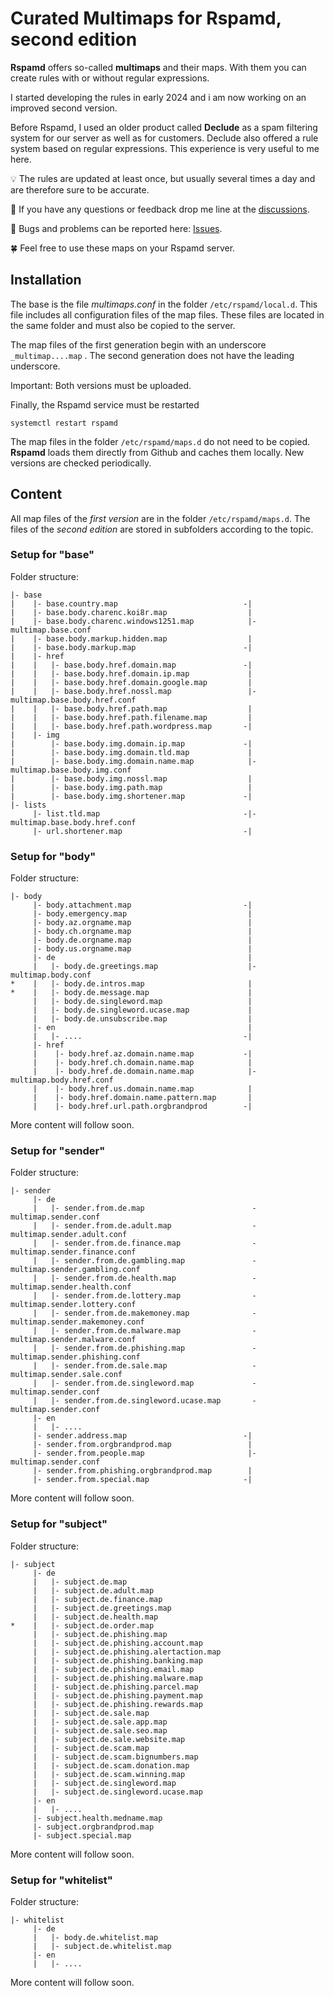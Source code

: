 # Curated Multimaps for Rspamd, second edition

**Rspamd** offers so-called **multimaps** and their maps. With them you can create rules with or without regular expressions.

I started developing the rules in early 2024 and i am now working on an improved second version.

Before Rspamd, I used an older product called **Declude** as a spam filtering system for our server as well as for customers. Declude also offered a rule system based on regular expressions. This experience is very useful to me here.

:bulb: The rules are updated at least once, but usually several times a day and are therefore sure to be accurate.

📢 If you have any questions or feedback drop me line at the [discussions](https://github.com/martinschaible/rspamd-rules/discussions).

🐛 Bugs and problems can be reported here: [Issues](https://github.com/martinschaible/rspamd-rules/issues).

🍀 Feel free to use these maps on your Rspamd server.

## Installation
The base is the file *multimaps.conf* in the folder `/etc/rspamd/local.d`. This file includes all configuration files of the map files. These files are located in the same folder and must also be copied to the server.

The map files of the first generation begin with an underscore `_multimap....map` . The second generation does not have the leading underscore.

Important: Both versions must be uploaded.

Finally, the Rspamd service must be restarted

```
systemctl restart rspamd
```

The map files in the folder `/etc/rspamd/maps.d` do not need to be copied. **Rspamd** loads them directly from Github and caches them locally. New versions are checked periodically.

## Content

All map files of the *first version* are in the folder `/etc/rspamd/maps.d`. The files of the *second edition* are stored in subfolders according to the topic.

### Setup for "base"

Folder structure:

```
|- base
|    |- base.country.map                            -|
|    |- base.body.charenc.koi8r.map                  |
|    |- base.body.charenc.windows1251.map            |- multimap.base.conf
|    |- base.body.markup.hidden.map                  |
|    |- base.body.markup.map                        -|
|    |- href
|    |   |- base.body.href.domain.map               -|
|    |   |- base.body.href.domain.ip.map             |
|    |   |- base.body.href.domain.google.map         |
|    |   |- base.body.href.nossl.map                 |- multimap.base.body.href.conf
|    |   |- base.body.href.path.map                  |
|    |   |- base.body.href.path.filename.map         |
|    |   |- base.body.href.path.wordpress.map       -|
|    |- img
|        |- base.body.img.domain.ip.map             -|
|        |- base.body.img.domain.tld.map             |
|        |- base.body.img.domain.name.map            |- multimap.base.body.img.conf
|        |- base.body.img.nossl.map                  |
|        |- base.body.img.path.map                   |
|        |- base.body.img.shortener.map             -|
|- lists
     |- list.tld.map                                -|- multimap.base.body.href.conf
     |- url.shortener.map                           -|
```

### Setup for "body"

Folder structure:
```
|- body
     |- body.attachment.map                         -|
     |- body.emergency.map                           |
     |- body.az.orgname.map                          |
     |- body.ch.orgname.map                          |
     |- body.de.orgname.map                          |
     |- body.us.orgname.map                          |
     |- de                                           |
     |   |- body.de.greetings.map                    |- multimap.body.conf
*    |   |- body.de.intros.map                       |
*    |   |- body.de.message.map                      |
     |   |- body.de.singleword.map                   |
     |   |- body.de.singleword.ucase.map             |
     |   |- body.de.unsubscribe.map                  |
     |- en                                           |
     |   |- ....                                    -|
     |- href
     |    |- body.href.az.domain.name.map           -|
     |    |- body.href.ch.domain.name.map            |
     |    |- body.href.de.domain.name.map            |- multimap.body.href.conf
     |    |- body.href.us.domain.name.map            |
     |    |- body.href.domain.name.pattern.map       |
     |    |- body.href.url.path.orgbrandprod        -|
```

More content will follow soon.

### Setup for "sender"

Folder structure:
```
|- sender
     |- de
     |   |- sender.from.de.map                        - multimap.sender.conf 
     |   |- sender.from.de.adult.map                  - multimap.sender.adult.conf
     |   |- sender.from.de.finance.map                - multimap.sender.finance.conf
     |   |- sender.from.de.gambling.map               - multimap.sender.gambling.conf
     |   |- sender.from.de.health.map                 - multimap.sender.health.conf
     |   |- sender.from.de.lottery.map                - multimap.sender.lottery.conf
     |   |- sender.from.de.makemoney.map              - multimap.sender.makemoney.conf
     |   |- sender.from.de.malware.map                - multimap.sender.malware.conf
     |   |- sender.from.de.phishing.map               - multimap.sender.phishing.conf
     |   |- sender.from.de.sale.map                   - multimap.sender.sale.conf
     |   |- sender.from.de.singleword.map             - multimap.sender.conf
     |   |- sender.from.de.singleword.ucase.map       - multimap.sender.conf
     |- en
     |   |- ....
     |- sender.address.map                          -|
     |- sender.from.orgbrandprod.map                 |
     |- sender.from.people.map                       |- multimap.sender.conf
     |- sender.from.phishing.orgbrandprod.map        |
     |- sender.from.special.map                     -|
```

More content will follow soon.

### Setup for "subject"

Folder structure:
```
|- subject
     |- de
     |   |- subject.de.map
     |   |- subject.de.adult.map
     |   |- subject.de.finance.map
     |   |- subject.de.greetings.map
     |   |- subject.de.health.map
*    |   |- subject.de.order.map
     |   |- subject.de.phishing.map
     |   |- subject.de.phishing.account.map
     |   |- subject.de.phishing.alertaction.map
     |   |- subject.de.phishing.banking.map
     |   |- subject.de.phishing.email.map
     |   |- subject.de.phishing.malware.map
     |   |- subject.de.phishing.parcel.map
     |   |- subject.de.phishing.payment.map
     |   |- subject.de.phishing.rewards.map
     |   |- subject.de.sale.map
     |   |- subject.de.sale.app.map
     |   |- subject.de.sale.seo.map
     |   |- subject.de.sale.website.map
     |   |- subject.de.scam.map
     |   |- subject.de.scam.bignumbers.map
     |   |- subject.de.scam.donation.map
     |   |- subject.de.scam.winning.map
     |   |- subject.de.singleword.map
     |   |- subject.de.singleword.ucase.map
     |- en
     |   |- ....
     |- subject.health.medname.map
     |- subject.orgbrandprod.map
     |- subject.special.map
```

More content will follow soon.

### Setup for "whitelist"

Folder structure:
```
|- whitelist
     |- de
     |   |- body.de.whitelist.map
     |   |- subject.de.whitelist.map
     |- en
     |   |- ....
```

More content will follow soon.
